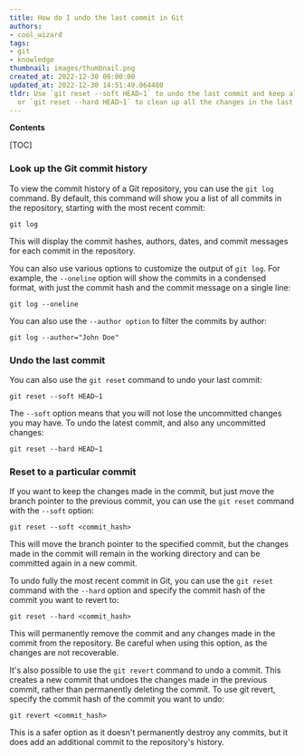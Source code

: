 ```yaml
---
title: How do I undo the last commit in Git
authors:
- cool_wizard
tags:
- git
- knowledge
thumbnail: images/thumbnail.png
created_at: 2022-12-30 00:00:00
updated_at: 2022-12-30 14:51:49.064480
tldr: Use `git reset --soft HEAD~1` to undo the last commit and keep all the changes,
  or `git reset --hard HEAD~1` to clean up all the changes in the last commit.
---
```


**Contents**

[TOC]

### Look up the Git commit history

To view the commit history of a Git repository, you can use the `git log` command. By default, this command will show you a list of all commits in the repository, starting with the most recent commit:

```shell
git log
```

This will display the commit hashes, authors, dates, and commit messages for each commit in the repository.

You can also use various options to customize the output of `git log`. For example, the `--oneline` option will show the commits in a condensed format, with just the commit hash and the commit message on a single line:

```shell
git log --oneline
```

You can also use the `--author option` to filter the commits by author:

```shell
git log --author="John Doe"
```

### Undo the last commit

You can also use the `git reset` command to undo your last commit:

```shell
git reset --soft HEAD~1
```

The `--soft` option means that you will not lose the uncommitted changes you may have. To undo the latest commit, and also any uncommitted changes:

```shell
git reset --hard HEAD~1
```

### Reset to a particular commit

If you want to keep the changes made in the commit, but just move the branch pointer to the previous commit, you can use the `git reset` command with the `--soft` option:

```shell
git reset --soft <commit_hash>
```

This will move the branch pointer to the specified commit, but the changes made in the commit will remain in the working directory and can be committed again in a new commit.

To undo fully the most recent commit in Git, you can use the `git reset` command with the `--hard` option and specify the commit hash of the commit you want to revert to:

```shell
git reset --hard <commit_hash>
```

This will permanently remove the commit and any changes made in the commit from the repository. Be careful when using this option, as the changes are not recoverable.

It's also possible to use the `git revert` command to undo a commit. This creates a new commit that undoes the changes made in the previous commit, rather than permanently deleting the commit. To use git revert, specify the commit hash of the commit you want to undo:

```shell
git revert <commit_hash>
```

This is a safer option as it doesn't permanently destroy any commits, but it does add an additional commit to the repository's history.